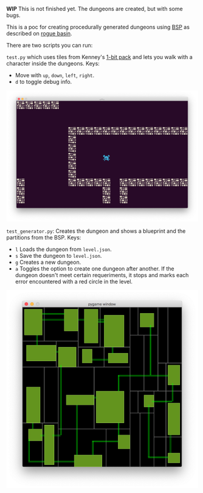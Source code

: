 
**WIP** This is not finished yet. The dungeons are created, but with some bugs.

This is a poc for creating procedurally generated dungeons using [BSP](https://en.wikipedia.org/wiki/Binary_space_partitioning) as described on [rogue basin](http://www.roguebasin.com/index.php?title=Basic_BSP_Dungeon_generation).

There are two scripts you can run:

`test.py` which uses tiles from Kenney's [1-bit pack](https://www.kenney.nl/assets/bit-pack) and lets you walk with a character inside the dungeons. Keys:

* Move with `up`, `down`, `left`, `right`.
* `d` to toggle debug info.

![](test.png)


`test_generator.py`: Creates the dungeon and shows a blueprint and the partitions from the BSP. Keys:

* `l` Loads the dungeon from `level.json`.
* `s` Save the dungeon to `level.json`.
* `g` Creates a new dungeon.
* `a` Toggles the option to create one dungeon after another. If the dungeon doesn't meet certain requeriments, it stops and marks each error encountered with a red circle in the level.

![](blueprint.png)
